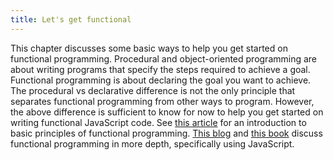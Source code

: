 ```yaml
---
title: Let's get functional
---
```


This chapter discusses some basic ways to help you get started on functional
programming. Procedural and object-oriented programming are about writing
programs that specify the steps required to achieve a goal. Functional
programming is about declaring the goal you want to achieve. The procedural vs
declarative difference is not the only principle that separates functional
programming from other ways to program. However, the above difference is
sufficient to know for now to help you get started on writing functional
JavaScript code. See [this article][functionalJS] for an introduction to basic
principles of functional programming. [This blog][sinclair] and [this
book][functionalLight] discuss functional programming in more depth,
specifically using JavaScript.

<!--=========================================================================-->

<!-- prettier-ignore-start -->
[functionalJS]: https://opensource.com/article/17/6/functional-javascript
[functionalLight]: https://github.com/getify/Functional-Light-JS
[sinclair]: https://jrsinclair.com
<!-- prettier-ignore-end -->
